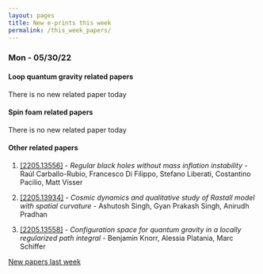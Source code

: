 ```yaml
---
layout: pages
title: New e-prints this week
permalink: /this_week_papers/
---
```




### Mon - 05/30/22

#### Loop quantum gravity related papers

There is no new related paper today 

#### Spin foam related papers

There is no new related paper today 



#### Other related papers

1. [[2205.13556]](https://arxiv.org/abs/2205.13556) - *Regular black holes without mass inflation instability* - Raúl Carballo-Rubio, Francesco Di Filippo, Stefano Liberati, Costantino Pacilio, Matt Visser

1. [[2205.13934]](https://arxiv.org/abs/2205.13934) - *Cosmic dynamics and qualitative study of Rastall model with spatial  curvature* - Ashutosh Singh, Gyan Prakash Singh, Anirudh Pradhan

1. [[2205.13558]](https://arxiv.org/abs/2205.13558) - *Configuration space for quantum gravity in a locally regularized path  integral* - Benjamin Knorr, Alessia Platania, Marc Schiffer






[New papers last week]({{site.url}}/archived/weekly/pre-prints/2022/05/30/archived_weekly_papers.html)